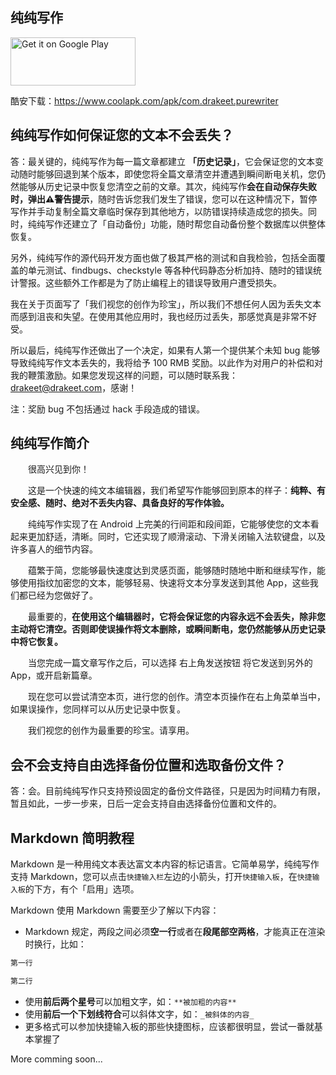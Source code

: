 ## 纯纯写作

<a href='https://play.google.com/store/apps/details?id=com.drakeet.purewriter&utm_source=global_co&utm_medium=prtnr&utm_content=Mar2515&utm_campaign=PartBadge&pcampaignid=MKT-Other-global-all-co-prtnr-py-PartBadge-Mar2515-1'><img alt='Get it on Google Play' src='https://play.google.com/intl/en_us/badges/images/generic/en_badge_web_generic.png' width=200 height=77/></a>

酷安下载：https://www.coolapk.com/apk/com.drakeet.purewriter

## 纯纯写作如何保证您的文本不会丢失？

答：最关键的，纯纯写作为每一篇文章都建立 **「历史记录」**，它会保证您的文本变动随时能够回退到某个版本，即使您将全篇文章清空并遭遇到瞬间断电关机，您仍然能够从历史记录中恢复您清空之前的文章。其次，纯纯写作**会在自动保存失败时，弹出⚠️警告提示**，随时告诉您我们发生了错误，您可以在这种情况下，暂停写作并手动复制全篇文章临时保存到其他地方，以防错误持续造成您的损失。同时，纯纯写作还建立了「自动备份」功能，随时帮您自动备份整个数据库以供整体恢复。

另外，纯纯写作的源代码开发方面也做了极其严格的测试和自我检验，包括全面覆盖的单元测试、findbugs、checkstyle 等各种代码静态分析加持、随时的错误统计警报。这些额外工作都是为了防止编程上的错误导致用户遭受损失。

我在关于页面写了「我们视您的创作为珍宝」，所以我们不想任何人因为丢失文本而感到沮丧和失望。在使用其他应用时，我也经历过丢失，那感觉真是非常不好受。

所以最后，纯纯写作还做出了一个决定，如果有人第一个提供某个未知 bug 能够导致纯纯写作文本丢失的，我将给予 100 RMB 奖励。以此作为对用户的补偿和对我的鞭策激励。如果您发现这样的问题，可以随时联系我：drakeet@drakeet.com，感谢！

注：奖励 bug 不包括通过 hack 手段造成的错误。

## 纯纯写作简介

　　很高兴见到你！
  
　　这是一个快速的纯文本编辑器，我们希望写作能够回到原本的样子：<b>纯粹、有安全感、随时、绝对不丢失内容、具备良好的写作体验。</b>
  
　　纯纯写作实现了在 Android 上完美的行间距和段间距，它能够使您的文本看起来更加舒适，清晰。同时，它还实现了顺滑滚动、下滑关闭输入法软键盘，以及许多喜人的细节内容。
  
　　蕴繁于简，您能够最快速度达到灵感页面，能够随时随地中断和继续写作，能够使用指纹加密您的文本，能够轻易、快速将文本分享发送到其他 App，这些我们都已经为您做好了。
  
　　最重要的，<b>在使用这个编辑器时，它将会保证您的内容永远不会丢失，除非您主动将它清空。否则即使误操作将文本删除，或瞬间断电，您仍然能够从历史记录中将它恢复。</b>
  
　　当您完成一篇文章写作之后，可以选择 右上角发送按钮 将它发送到另外的 App，或开启新篇章。
  
　　现在您可以尝试清空本页，进行您的创作。清空本页操作在右上角菜单当中，如果误操作，您同样可以从历史记录中恢复。
  
　　我们视您的创作为最重要的珍宝。请享用。

## 会不会支持自由选择备份位置和选取备份文件？

答：会。目前纯纯写作只支持预设固定的备份文件路径，只是因为时间精力有限，暂且如此，一步一步来，日后一定会支持自由选择备份位置和文件的。

## Markdown 简明教程

Markdown 是一种用纯文本表达富文本内容的标记语言。它简单易学，纯纯写作支持 Markdown，您可以点击`快捷输入栏`左边的小箭头，打开`快捷输入板`，在`快捷输入板`的下方，有个「启用」选项。

Markdown 使用 Markdown 需要至少了解以下内容：

- Markdown 规定，两段之间必须**空一行**或者在**段尾部空两格**，才能真正在渲染时换行，比如：

```markdown
第一行

第二行
```
- 使用**前后两个星号**可以加粗文字，如：`**被加粗的内容**`
- 使用**前后一个下划线符合**可以斜体文字，如：`_被斜体的内容_`
- 更多格式可以参加快捷输入板的那些快捷图标，应该都很明显，尝试一番就基本掌握了

More comming soon...
